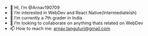 - 👋 Hi, I’m @Arnav190709
- 👀 I’m interested in WebDev and React Native(Intermediateish)
- 🌱 I’m currently a 7th grader in India
- 💞️ I’m looking to collaborate on anything thats related on WebDev
- 📫 How to reach me: arnav.tanguturi@gmail.com

<!---
Arnav190709/Arnav190709 is a ✨ special ✨ repository because its `README.md` (this file) appears on your GitHub profile.
You can click the Preview link to take a look at your changes.
--->
